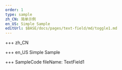 ```yaml
--- 
order: 1
type: sample
zh_CN: 简单示例
en_US: Simple Sample
editUrl: $BASE/docs/pages/text-field/md/toggle1.md
---
```


+++ zh_CN

+++ en_US
Simple Sample

+++ SampleCode
fileName: TextField1
